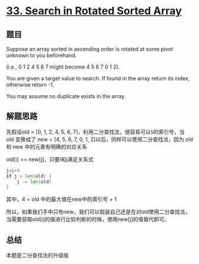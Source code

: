 # [33. Search in Rotated Sorted Array](https://leetcode.com/problems/search-in-rotated-sorted-array/)

## 题目

Suppose an array sorted in ascending order is rotated at some pivot unknown to you beforehand.

(i.e., 0 1 2 4 5 6 7 might become 4 5 6 7 0 1 2).

You are given a target value to search. If found in the array return its index, otherwise return -1.

You may assume no duplicate exists in the array.

## 解题思路

先假设old = [0, 1, 2, 4, 5, 6, 7]，利用二分查找法，很容易可以`5`的索引号，当 old 变换成了 new = [4, 5, 6, 7, 0, 1, 2]以后，同样可以使用二分查找法，因为 old 和 new 中的元素有明确的对应关系

old[i] == new[j]，只要i和j满足关系式

```go
j=i+4
if j > len(old) {
    j -= len(old)
}
```

其中，4 = old 中的最大值在new中的索引号 + 1

所以，如果我们手中只有new，我们可以假装自己还是在对old使用二分查找法，当需要获取old[i]的值进行比较判断的时候，使用new[j]的值替代即可。

## 总结

本题是二分查找法的升级版